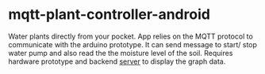 # mqtt-plant-controller-android

Water plants directly from your pocket. App relies on the MQTT protocol to communicate with the arduino prototype. It can send message to start/ stop water pump and also read the the moisture level of the soil. Requires hardware prototype and backend [server](https://github.com/radekstasiak/grow-web) to display the graph data.
